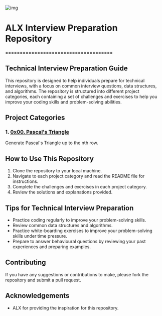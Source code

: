 ![img](https://assets.imaginablefutures.com/media/images/ALX_Logo.max-200x150.png "alx")

# ALX Interview Preparation Repository
=====================================

## Technical Interview Preparation Guide

This repository is designed to help individuals prepare for technical interviews, with a focus on common interview questions, data structures, and algorithms. The repository is structured into different project categories, each containing a set of challenges and exercises to help you improve your coding skills and problem-solving abilities.

## Project Categories

### 1. [0x00. Pascal's Triangle](./0x00-pascal_triangle/README.md "0x00. Pascal's Triangle")
Generate Pascal's Triangle up to the nth row.
<!-- 
### 2. [0x01. Data Structures](0x01-data_structures "0x01. Data Structures")
Implement common data structures such as arrays, linked lists, stacks, and queues.

### 3. [0x02. Algorithms](0x02-algorithms "0x02. Algorithms")
Solve problems using different algorithms, including sorting, searching, and graph traversal.

### 4. [0x03. Object-Oriented Programming](0x03-object_oriented_programming "0x03. Object-Oriented Programming")
Practice object-oriented programming concepts such as inheritance, polymorphism, and encapsulation.

### 5. [0x04. System Design](0x04-system_design "0x04. System Design")
Design and implement system architecture, including microservices, databases, and APIs.

### 6. [0x05. Behavioral Questions](0x05-behavioral_questions "0x05. Behavioral Questions")
Prepare for behavioral questions that assess your past experiences, teamwork, and communication skills. -->

## How to Use This Repository

1. Clone the repository to your local machine.
2. Navigate to each project category and read the README file for instructions.
3. Complete the challenges and exercises in each project category.
4. Review the solutions and explanations provided.

## Tips for Technical Interview Preparation

* Practice coding regularly to improve your problem-solving skills.
* Review common data structures and algorithms.
* Practice white-boarding exercises to improve your problem-solving skills under time pressure.
* Prepare to answer behavioural questions by reviewing your past experiences and preparing examples.

## Contributing

If you have any suggestions or contributions to make, please fork the repository and submit a pull request.

<!-- ## License -->

<!-- This repository is licensed under the MIT License. -->

## Acknowledgements

* ALX for providing the inspiration for this repository.
<!-- * The open-source community for providing valuable resources and contributions. -->